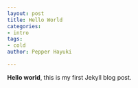 ```yaml
---
layout: post
title: Hello World
categories:
- intro
tags:
- cold
author: Pepper Hayuki

---
```

**Hello world**, this is my first Jekyll blog post.